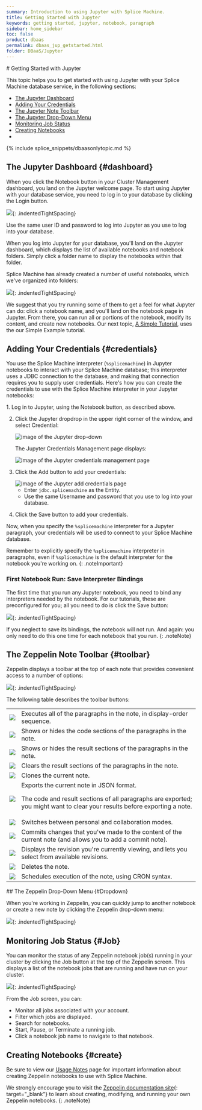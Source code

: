 ```yaml
---
summary: Introduction to using Jupyter with Splice Machine.
title: Getting Started with Jupyter
keywords: getting started, jupyter, notebook, paragraph
sidebar: home_sidebar
toc: false
product: dbaas
permalink: dbaas_jup_getstarted.html
folder: DBaaS/Jupyter
---
```

<section>
<div class="TopicContent" data-swiftype-index="true" markdown="1">
# Getting Started with Jupyter

This topic helps you to get started with using Jupyter with your Splice Machine database service, in the following sections:

* [The Jupyter Dashboard](#dashboard)
* [Adding Your Credentials](#credentials)
* [The Jupyter Note Toolbar](#toolbar)
* [The Jupyter Drop-Down Menu](#Dropdown)
* [Monitoring Job Status](#Job)
* [Creating Notebooks](#create)
*
{% include splice_snippets/dbaasonlytopic.md %}


## The Jupyter Dashboard  {#dashboard}

When you click the <span class="CalloutFont">Notebook</span> button in
your Cluster Management dashboard, you land on the Jupyter welcome
page. To start using Jupyter with your database service, you need to
log in to your database by clicking the <span
class="ConsoleLink">Login</span> button.

![](images/Notebooks1.png){: .indentedTightSpacing}

Use the same user ID and password to log into Jupyter as you use to log
into your database.

When you log into Jupyter for your database, you'll land on the
Jupyter dashboard, which displays the list of available notebooks and notebook folders. Simply click a folder name to display the notebooks within that folder.

Splice Machine has already created a number of useful notebooks, which we've organized into folders:

![](images/Jupyter1.png){: .indentedTightSpacing}

We suggest that you try running some of them to get a feel for what
Jupyter can do: click a notebook name, and you'll land on the notebook
page in Jupyter. From there, you can run all or portions of the
notebook, modify its content, and create new notebooks. Our next topic,
[A Simple Tutorial](dbaas_jup_simple.html), uses the our <span
class="CalloutFont">Simple Example</span> tutorial.

## Adding Your Credentials  {#credentials}

You use the Splice Machine interpreter (`%splicemachine`) in Jupyter notebooks to interact with your Splice Machine database; this interpreter uses a JDBC connection to the database, and making that connection requires you to supply user credentials. Here's how you can create the credentials to use with the Splice Machine interpreter in your Jupyter notebooks:

<div class="opsStepsList" markdown="1">
1.  Log in to Jupyter, using the <span class="ConsoleLink">Notebook</span> button, as described above.

2.  Click the <span class="ConsoleLink">Jupyter</span> dropdrop in the upper right corner of the window, and select <span class="ConsoleLink">Credential</span>:

    <img class="indentedSmall" src="images/CloudZepDropdown.png" alt="image of the Jupyter drop-down" />

    The <span class="ConsoleLink">Jupyter Credentials Management</span> page displays:

    <img class="indented" src="images/CloudZepCredentials.png" alt="image of the Jupyter credentials management page" />

3.  Click the <span class="ConsoleLink">Add</span> button to add your credentials:

    <img class="indented" src="images/CloudZepAddCredential.png" alt="image of the Jupyter add credentials page" />

    * Enter `jdbc.splicemachine` as the <span class="ConsoleLink">Entity</span>.
    * Use the same <span class="ConsoleLink">Username</span> and <span class="ConsoleLink">password</span> that you use to log into your database.

4.  Click the <span class="ConsoleLink">Save</span> button to add your credentials.
</div>

Now, when you specify the `%splicemachine` interpreter for a Jupyter paragraph, your credentials will be used to connect to your Splice Machine database.

Remember to explicitly specify the `%splicemachine` interpreter in paragraphs, even if `%splicemachine` is the default interpreter for the notebook you're working on.
{: .noteImportant}

### First Notebook Run: Save Interpreter Bindings

The first time that you run any Jupyter notebook, you need to bind any
interpreters needed by the notebook. For our tutorials, these are
preconfigured for you; all you need to do is click the Save button:

![](images/ZepInterpreters.png){: .indentedTightSpacing}

If you neglect to save its bindings, the notebook will not run. And
again: you only need to do this one time for each notebook that you run.
{: .noteNote}

## The Zeppelin Note Toolbar   {#toolbar}

Zeppelin displays a toolbar at the top of each note that provides
convenient access to a number of options:

![](images/ZepToolbar.png){: .indentedTightSpacing}

The following table describes the toolbar buttons:

<table>
    <tr>
        <td><img src="images/ZepToolbarIcon1.png" class="icon36" /></td>
        <td>Executes all of the paragraphs in the note, in display-order sequence.</td>
    </tr>
    <tr>
        <td><img src="images/ZepToolbarIcon2.png" class="icon36" /></td>
        <td>Shows or hides the code sections of the paragraphs in the note.</td>
    </tr>
    <tr>
        <td><img src="images/ZepToolbarIcon3.png" class="icon36" /></td>
        <td>Shows or hides the result sections of the paragraphs in the note.</td>
    </tr>
    <tr>
        <td><img src="images/ZepToolbarIcon4.png" class="icon36" /></td>
        <td>Clears the result sections of the paragraphs in the note.</td>
    </tr>
    <tr>
        <td><img src="images/ZepToolbarIcon5.png" class="icon36" /></td>
        <td>Clones the current note.</td>
    </tr>
    <tr>
        <td><img src="images/ZepToolbarIcon6.png" class="icon36" /></td>
        <td>Exports the current note in JSON format.
            <p class="noteNote">The code and result sections of all paragraphs are exported; you might want to clear your results before exporting a note.</p></td>
    </tr>
    <tr>
        <td><img src="images/ZepToolbarIcon7.png" class="icon36" /></td>
        <td>Switches between personal and collaboration modes.</td>
    </tr>
    <tr>
        <td><img src="images/ZepToolbarIcon8.png" class="icon36" /></td>
        <td>Commits changes that you've made to the content of the current note (and allows you to add a commit note).</td>
    </tr>
    <tr>
        <td><img src="images/ZepToolbarIcon9.png" class="icon72" /></td>
        <td>Displays the revision you're currently viewing, and lets you select from available revisions.</td>
    </tr>
    <tr>
        <td><img src="images/ZepToolbarIcon12.png" class="icon36" /></td>
        <td>Deletes the note.</td>
    </tr>
    <tr>
        <td><img src="images/ZepToolbarIcon13.png" class="icon36" /></td>
        <td>Schedules execution of the note, using CRON syntax.</td>
    </tr>
</table>
## The Zeppelin Drop-Down Menu   {#Dropdown}

When you're working in Zeppelin, you can quickly jump to another
notebook or create a new note by clicking the <span
class="ConsoleLink">Zeppelin</span> drop-down menu:

![](images/zepdropdown.png){: .indentedTightSpacing}

## Monitoring Job Status   {#Job}

You can monitor the status of any Zeppelin notebook job(s) running in
your cluster by clicking the <span class="ConsoleLink">Job</span> button
at the top of the Zeppelin screen. This displays a list of the notebook
jobs that are running and have run on your cluster.

![](images/ZepJobs1.png){: .indentedTightSpacing}

From the <span class="ConsoleLink">Job</span> screen, you can:

* Monitor all jobs associated with your account.
* Filter which jobs are displayed.
* Search for notebooks.
* Start, Pause, or Terminate a running job.
* Click a notebook job name to navigate to that notebook.

## Creating Notebooks   {#create}

Be sure to view our [Usage Notes](dbaas_jup_notes.html) page for
important information about creating Zeppelin notebooks to use with
Splice Machine.

We strongly encourage you to visit the [Zeppelin documentation
site][1]{: target="_blank"} to learn about creating, modifying, and
running your own Zeppelin notebooks.
{: .noteNote}

</div>
</section>



[1]: https://zeppelin.apache.org/docs/
